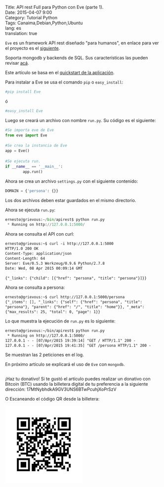 Title: API rest Full para Python con Eve (parte 1).  
Date: 2015-04-07 9:00  
Category: Tutorial Python  
Tags: Canaima,Debian,Python,Ubuntu  
lang: es  
translation: true  

`Eve` es un framework API rest diseñado "para humanos", en enlace para ver el proyecto es el [siguiente](https://docs.python-eve.org/en/stable/).

Soporta mongodb y backends de SQL. Sus características las pueden revisar [acá](https://docs.python-eve.org/en/stable/features.html).

Este artículo se basa en el [quickstart de la aplicación](https://docs.python-eve.org/en/stable/quickstart.html).

Para instalar a Eve se usa el comando `pip` o `easy_install`:
```python
#pip install Eve
```
ó
```python
#easy_install Eve
```
Luego se creará un archivo con nombre `run.py`. Su código es el siguiente:
```python
#Se importa eve de Eve
from eve import Eve

#Se crea la instancia de Eve
app = Eve()

#Se ejecuta run.
if __name__ == '__main__':
        app.run()
```

Ahora se crea un archivo `settings.py` con el siguiente contenido:
```python
DOMAIN = {'persona': {}}
```
Los dos archivos deben estar guardados en el mismo directorio.

Ahora se ejecuta `run.py`:
```python
ernesto@grievous:~/bin/apirest$ python run.py
 * Running on http://127.0.0.1:5000/
```
Ahora se consulta el API con curl:
```
ernesto@grievous:~$ curl -i http://127.0.0.1:5000
HTTP/1.0 200 OK
Content-Type: application/json
Content-Length: 64
Server: Eve/0.5.3 Werkzeug/0.9.6 Python/2.7.8
Date: Wed, 08 Apr 2015 00:09:14 GMT

{"_links": {"child": [{"href": "persona", "title": "persona"}]}}
```

Ahora se consulta a persona:
```
ernesto@grievous:~$ curl http://127.0.0.1:5000/persona
{"_items": [], "_links": {"self": {"href": "persona", "title": "persona"}, "parent": {"href": "/", "title": "home"}}, "_meta": {"max_results": 25, "total": 0, "page": 1}}
```
Lo que muestra la ejecución de `run.py` es lo siguiente:
```
ernesto@grievous:~/bin/apirest$ python run.py
 * Running on http://127.0.0.1:5000/
127.0.0.1 - - [07/Apr/2015 19:39:14] "GET / HTTP/1.1" 200 -
127.0.0.1 - - [07/Apr/2015 19:41:35] "GET /persona HTTP/1.1" 200 -
```
Se muestran las 2 peticiones en el log.

En próximo artículo se explicará el uso de `Eve` con `mongodb`.

##  ##
¡Haz tu donativo!
Si te gustó el artículo puedes realizar un donativo con Bitcoin (BTC)
usando la billetera digital de tu preferencia a la siguiente
dirección: 17MtNybhdkA9GV3UNS6BTwPcuhjXoPrSzV

O Escaneando el código QR desde la billetera:

![17MtNybhdkA9GV3UNS6BTwPcuhjXoPrSzV](./images/17MtNybhdkA9GV3UNS6BTwPcuhjXoPrSzV.png)
